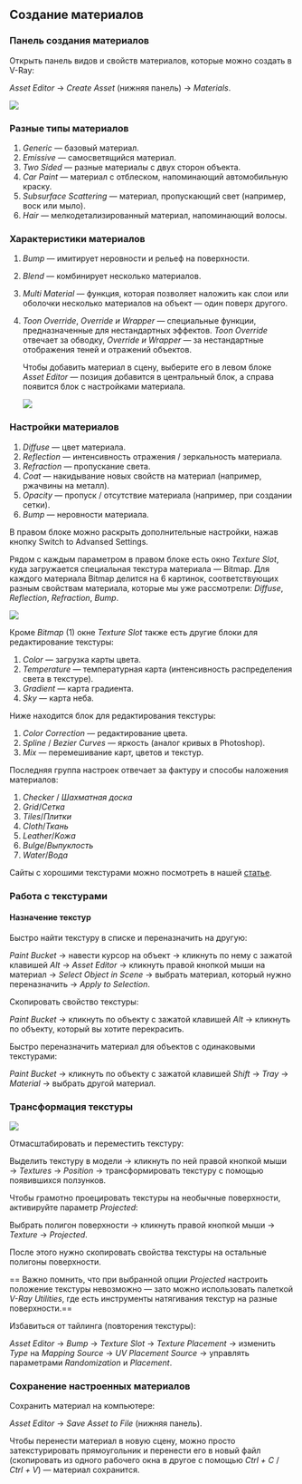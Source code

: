 ## Создание материалов

### Панель создания материалов

Открыть панель видов и свойств материалов, которые можно создать в V-Ray:

_Asset Editor_ → _Create Asset_ (нижняя панель) → _Materials_.

![](/img/SVR_15/1686161318_1.png#bordered)

### Разные типы материалов

1. _Generic_ — базовый материал.
2. _Emissive_ — самосветящийся материал.
3. _Two Sided_ — разные материалы с двух сторон объекта.
4. _Car Paint_ — материал с отблеском, напоминающий автомобильную краску.
5. _Subsurface Scattering_ — материал, пропускающий свет (например, воск или мыло).
6. _Hair_ — мелкодетализированный материал, напоминающий волосы.

### Характеристики материалов

1. _Bump_ — имитирует неровности и рельеф на поверхности.
2. _Blend_ — комбинирует несколько материалов.
3. _Multi Material_ — функция, которая позволяет наложить как слои или оболочки несколько материалов на объект — один поверх другого.
4. _Toon Override_, _Override и Wrapper_ — специальные функции, предназначенные для нестандартных эффектов. _Toon Override_ отвечает за обводку, _Override и Wrapper_ — за нестандартные отображения теней и отражений объектов.

    Чтобы добавить материал в сцену, выберите его в левом блоке _Asset Editor_ — позиция добавится в центральный блок, а справа появится блок с настройками материала.

    ![](/img/SVR_15/1686161343_2.png#bordered)

### Настройки материалов

1. _Diffuse_ — цвет материала.
2. _Reflection_ — интенсивность отражения / зеркальность материала.
3. _Refraction_ — пропускание света.
4. _Coat_ — накидывание новых свойств на материал (например, ржачвины на металл).
5. _Opacity_ — пропуск / отсутствие материала (например, при создании сетки).
6. _Bump_ — неровности материала.

В правом блоке можно раскрыть дополнительные настройки, нажав кнопку Switch to Advansed Settings.

Рядом с каждым параметром в правом блоке есть окно _Texture Slot_, куда загружается специальная текстура материала — Bitmap. Для каждого материала Bitmap делится на 6 картинок, соответствующих разным свойствам материала, которые мы уже рассмотрели: _Diffuse_, _Reflection_, _Refraction_, _Bump_.

![](/img/SVR_15/1686161362_3.png#bordered)

Кроме _Bitmap_ (1) окне _Texture Slot_ также есть другие блоки для редактирование текстуры:

1. _Color_ — загрузка карты цвета.
2. _Temperature_ — температурная карта (интенсивность распределения света в текстуре).
3. _Gradient_ — карта градиента.
4. _Sky_ — карта неба.

Ниже находится блок для редактирования текстуры:

1. _Color Correction_ — редактирование цвета.
2. _Spline_ / _Bezier Curves_ — яркость (аналог кривых в Photoshop).
3. _Mix_ — перемешивание карт, цветов и текстур.

Последняя группа настроек отвечает за фактуру и способы наложения материалов:

1. _Checker_ / _Шахматная доска_
2. _Grid_/_Сетка_
3. _Tiles_/_Плитки_
4. _Cloth_/_Ткань_
5. _Leather_/_Kожа_
6. _Bulge_/_Выпуклость_
7. _Water_/_Вода_

Сайты с хорошими текстурами можно посмотреть в нашей [статье](https://softculture.cc/blog/entries/articles/resourcy-s-materialami-dlya-visualicatsii).

### Работа с текстурами

#### Назначение текстур

Быстро найти текстуру в списке и переназначить на другую:

_Paint Bucket_ → навести курсор на объект → кликнуть по нему с зажатой клавишей _Alt_ → _Asset Editor_ → кликнуть правой кнопкой мыши на материал → _Select Object in Scene_ → выбрать материал, который нужно переназначить → _Apply to Selection_.

Скопировать свойство текстуры:

_Paint Bucket_ → кликнуть по объекту с зажатой клавишей _Alt_ → кликнуть по объекту, который вы хотите перекрасить.

Быстро переназначить материал для объектов с одинаковыми текстурами:

_Paint Bucket_ → кликнуть по объекту с зажатой клавишей _Shift_ → _Tray_ → _Material_ → выбрать другой материал.

### Трансформация текстуры

![](/img/SVR_15/1686161402_4.png#bordered)

Отмасштабировать и переместить текстуру:

Выделить текстуру в модели → кликнуть по ней правой кнопкой мыши → _Textures_ → _Position_ → трансформировать текстуру c помощью появившихся ползунков.

Чтобы грамотно проецировать текстуры на необычные поверхности, активируйте параметр _Projected_:

Выбрать полигон поверхности → кликнуть правой кнопкой мыши → _Texture_ → _Projected_.

После этого нужно скопировать свойства текстуры на остальные полигоны поверхности.

== Важно помнить, что при выбранной опции _Projected_ настроить положение текстуры невозможно — зато можно использовать палеткой _V-Ray Utilities_, где есть инструменты натягивания текстур на разные поверхности.==

Избавиться от тайлинга (повторения текстуры):

_Asset Editor_ → _Bump_ → _Texture Slot_ → _Texture Placement_ → изменить _Type_ на _Mapping Source_ → _UV Placement Source_ → управлять параметрами _Randomization_ и _Placement_.

### Сохранение настроенных материалов

Сохранить материал на компьютере:

_Asset Editor_ → _Save Asset to File_ (нижняя панель).

Чтобы перенести материал в новую сцену, можно просто затекстурировать прямоугольник и перенести его в новый файл (скопировать из одного рабочего окна в другое с помощью _Ctrl + C_ / _Ctrl + V_) — материал сохранится.
